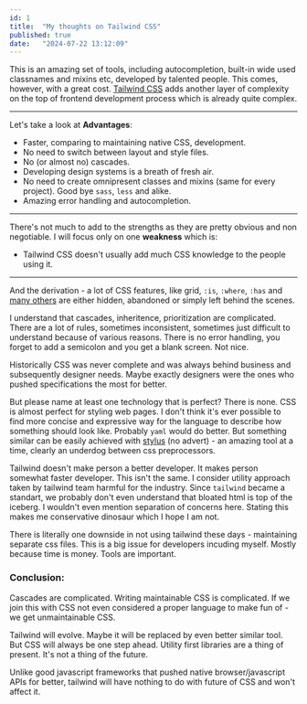 ```yaml
---
id: 1
title:  "My thoughts on Tailwind CSS"
published: true
date:   "2024-07-22 13:12:09"
---
```


This is an amazing set of tools, including autocompletion, built-in wide used classnames and mixins etc, developed by talented people. This comes, however, with a great cost. [Tailwind CSS](https://tailwindcss.com) adds another layer of complexity on the top of frontend development process which is already quite complex.

---

Let's take a look at **Advantages**:
- Faster, comparing to maintaining native CSS, development.
- No need to switch between layout and style files.
- No (or almost no) cascades.
- Developing design systems is a breath of fresh air. 
- No need to create omnipresent classes and mixins (same for every project). Good bye `sass`, `less` and alike.
- Amazing error handling and autocompletion.

---

There's not much to add to the strengths as they are pretty obvious and non negotiable. 
I will focus only on one **weakness** which is: 

- Tailwind CSS doesn't usually add much CSS knowledge to the people using it.

---

And the derivation - a lot of CSS features, like grid, `:is`, `:where`, `:has` and [many others](https://developer.chrome.com/blog/new-in-web-ui-io-2024) are either hidden, abandoned or simply left behind the scenes.

I understand that cascades, inheritence, prioritization are complicated.
There are a lot of rules, sometimes inconsistent, sometimes just difficult to understand because of various reasons.
There is no error handling, you forget to add a semicolon and you get a blank screen. Not nice.

Historically CSS was never complete and was always behind business and subsequently designer needs. 
Maybe exactly designers were the ones who pushed specifications the most for better. 

But please name at least one technology that is perfect? There is none.
CSS is almost perfect for styling web pages. I don't think it's ever possible to find more concise and expressive way for the language to describe how something should look like. Probably `yaml` would do better. But something similar can be easily achieved with [stylus](https://stylus-lang.com) (no advert) - an amazing tool at a time, clearly an underdog between css preprocessors.

Tailwind doesn't make person a better developer. It makes person somewhat faster developer.
This isn't the same. I consider utility approach taken by tailwind team harmful for the industry.
Since `tailwind` became a standart, we probably don't even understand that bloated html is top of the iceberg.
I wouldn't even mention separation of concerns here. Stating this makes me conservative dinosaur which I hope I am not.

There is literally one downside in not using tailwind these days - maintaining separate css files. This is a big issue for developers incuding myself. Mostly because time is money. Tools are important. 

### Conclusion:

Cascades are complicated. Writing maintainable CSS is complicated. If we join this with
CSS not even considered a proper language to make fun of - we get unmaintainable CSS.

Tailwind will evolve. Maybe it will be replaced by even better similar tool.  
But CSS will always be one step ahead. Utility first libraries are a thing of present.
It's not a thing of the future.

Unlike good javascript frameworks that pushed native browser/javascript APIs for better, tailwind will have nothing to do with future of CSS and won't affect it.
